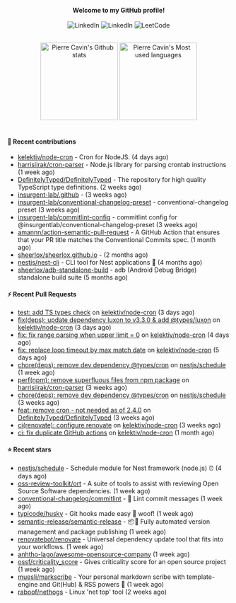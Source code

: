 <p align="center">
    <b>Welcome to my GitHub profile!</b>
    <br /><br />
    <a href="https://www.linkedin.com/in/pierre-cavin" target="_blank" style="text-decoration: none;">
        <img src="https://img.shields.io/badge/LinkedIn-0077b5?style=flat-square&logo=linkedin" alt="LinkedIn">
    </a>
    <a href="https://stackoverflow.com/users/5567941/pierre-c" target="_blank" style="text-decoration: none;">
        <img src="https://img.shields.io/badge/StackOverflow-9a9c9f?style=flat-square&logo=StackOverflow" alt="LinkedIn">
    </a>
    <a href="https://leetcode.com/sheerlox" target="_blank" style="text-decoration: none;">
        <img src="https://img.shields.io/badge/LeetCode-010001?style=flat-square&logo=LeetCode" alt="LeetCode">
    </a>
</p>
<br />
<div align="center">
  <a href="https://github-readme-stats.sherlox.io" style="display: inline-block;">
    <img src="https://github-readme-stats.sherlox.io/api?username=sheerlox&show_icons=true&hide=stars" alt="Pierre Cavin's Github stats" height="175px" />
  </a>
  
  <a href="https://github-readme-stats.sherlox.io" style="display: inline-block;">
    <img src="https://github-readme-stats.sherlox.io/api/top-langs/?username=sheerlox&layout=compact&exclude_repo=cerfi-notebooks,freqtrade-datas,cryptoroyale-gym,StackOverflow-Answers-Code,sheerlox.github.io" alt="Pierre Cavin's Most used languages" height="175px" />
  </a>
</div>
<br />

#### 🫶 Recent contributions

- [kelektiv/node-cron](https://github.com/kelektiv/node-cron) - Cron for NodeJS. (4 days ago)
- [harrisiirak/cron-parser](https://github.com/harrisiirak/cron-parser) - Node.js library for parsing crontab instructions (1 week ago)
- [DefinitelyTyped/DefinitelyTyped](https://github.com/DefinitelyTyped/DefinitelyTyped) - The repository for high quality TypeScript type definitions. (2 weeks ago)
- [insurgent-lab/.github](https://github.com/insurgent-lab/.github) -  (3 weeks ago)
- [insurgent-lab/conventional-changelog-preset](https://github.com/insurgent-lab/conventional-changelog-preset) - conventional-changelog preset (3 weeks ago)
- [insurgent-lab/commitlint-config](https://github.com/insurgent-lab/commitlint-config) - commitlint config for @insurgentlab/conventional-changelog-preset (3 weeks ago)
- [amannn/action-semantic-pull-request](https://github.com/amannn/action-semantic-pull-request) - A GitHub Action that ensures that your PR title matches the Conventional Commits spec. (1 month ago)
- [sheerlox/sheerlox.github.io](https://github.com/sheerlox/sheerlox.github.io) -  (2 months ago)
- [nestjs/nest-cli](https://github.com/nestjs/nest-cli) - CLI tool for Nest applications 🍹  (4 months ago)
- [sheerlox/adb-standalone-build](https://github.com/sheerlox/adb-standalone-build) - adb (Android Debug Bridge) standalone build suite (5 months ago)

#### ⚡ Recent Pull Requests

- [test: add TS types check](https://github.com/kelektiv/node-cron/pull/690) on [kelektiv/node-cron](https://github.com/kelektiv/node-cron) (3 days ago)
- [fix(deps): update dependency luxon to v3.3.0 &amp; add @types/luxon](https://github.com/kelektiv/node-cron/pull/689) on [kelektiv/node-cron](https://github.com/kelektiv/node-cron) (3 days ago)
- [fix: fix range parsing when upper limit = 0](https://github.com/kelektiv/node-cron/pull/687) on [kelektiv/node-cron](https://github.com/kelektiv/node-cron) (4 days ago)
- [fix: replace loop timeout by max match date](https://github.com/kelektiv/node-cron/pull/686) on [kelektiv/node-cron](https://github.com/kelektiv/node-cron) (5 days ago)
- [chore(deps): remove dev dependency @types/cron](https://github.com/nestjs/schedule/pull/1374) on [nestjs/schedule](https://github.com/nestjs/schedule) (1 week ago)
- [perf(npm): remove superfluous files from npm package](https://github.com/harrisiirak/cron-parser/pull/328) on [harrisiirak/cron-parser](https://github.com/harrisiirak/cron-parser) (3 weeks ago)
- [chore(deps): remove dev dependency @types/cron](https://github.com/nestjs/schedule/pull/1356) on [nestjs/schedule](https://github.com/nestjs/schedule) (3 weeks ago)
- [feat: remove cron - not needed as of 2.4.0](https://github.com/DefinitelyTyped/DefinitelyTyped/pull/66164) on [DefinitelyTyped/DefinitelyTyped](https://github.com/DefinitelyTyped/DefinitelyTyped) (3 weeks ago)
- [ci(renovate): configure renovate](https://github.com/kelektiv/node-cron/pull/683) on [kelektiv/node-cron](https://github.com/kelektiv/node-cron) (3 weeks ago)
- [ci: fix duplicate GitHub actions](https://github.com/kelektiv/node-cron/pull/679) on [kelektiv/node-cron](https://github.com/kelektiv/node-cron) (1 month ago)

#### ⭐ Recent stars

- [nestjs/schedule](https://github.com/nestjs/schedule) - Schedule module for Nest framework (node.js) ⏰ (4 days ago)
- [oss-review-toolkit/ort](https://github.com/oss-review-toolkit/ort) - A suite of tools to assist with reviewing Open Source Software dependencies. (1 week ago)
- [conventional-changelog/commitlint](https://github.com/conventional-changelog/commitlint) - 📓 Lint commit messages (1 week ago)
- [typicode/husky](https://github.com/typicode/husky) - Git hooks made easy 🐶 woof! (1 week ago)
- [semantic-release/semantic-release](https://github.com/semantic-release/semantic-release) - :package::rocket: Fully automated version management and package publishing (1 week ago)
- [renovatebot/renovate](https://github.com/renovatebot/renovate) - Universal dependency update tool that fits into your workflows. (1 week ago)
- [anhtho-lago/awesome-opensource-company](https://github.com/anhtho-lago/awesome-opensource-company) (1 week ago)
- [ossf/criticality_score](https://github.com/ossf/criticality_score) - Gives criticality score for an open source project (1 week ago)
- [muesli/markscribe](https://github.com/muesli/markscribe) - Your personal markdown scribe with template-engine and Git(Hub) &amp; RSS powers 📜 (1 week ago)
- [raboof/nethogs](https://github.com/raboof/nethogs) - Linux &#39;net top&#39; tool (2 weeks ago)
